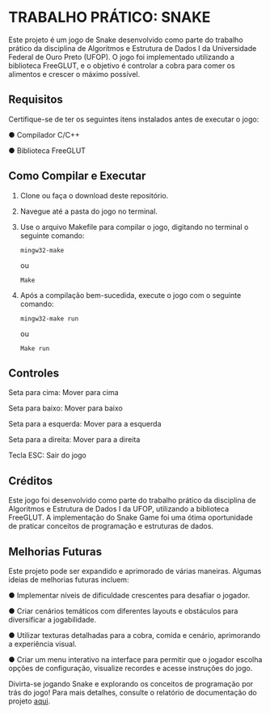 # TRABALHO PRÁTICO: SNAKE

Este projeto é um jogo de Snake desenvolvido como parte do trabalho prático da disciplina de Algoritmos e Estrutura de Dados I da Universidade Federal de Ouro Preto (UFOP). O jogo foi implementado utilizando a biblioteca FreeGLUT, e o objetivo é controlar a cobra para comer os alimentos e crescer o máximo possível.

## Requisitos

Certifique-se de ter os seguintes itens instalados antes de executar o jogo:

  ● Compilador C/C++
  
  ● Biblioteca FreeGLUT

## Como Compilar e Executar

  1. Clone ou faça o download deste repositório.

  2. Navegue até a pasta do jogo no terminal.

  3. Use o arquivo Makefile para compilar o jogo, digitando no terminal o seguinte comando:

     ```mingw32-make```

     ou

     ```Make```
  
  5. Após a compilação bem-sucedida, execute o jogo com o seguinte comando:

     ```mingw32-make run```

     ou

     ```Make run```

## Controles

Seta para cima: Mover para cima

Seta para baixo: Mover para baixo

Seta para a esquerda: Mover para a esquerda

Seta para a direita: Mover para a direita

Tecla ESC: Sair do jogo

## Créditos

Este jogo foi desenvolvido como parte do trabalho prático da disciplina de Algoritmos e Estrutura de Dados I da UFOP, utilizando a biblioteca FreeGLUT. A implementação do Snake Game foi uma ótima oportunidade de praticar conceitos de programação e estruturas de dados.

## Melhorias Futuras

Este projeto pode ser expandido e aprimorado de várias maneiras. Algumas ideias de melhorias futuras incluem:
  
  ● Implementar níveis de dificuldade crescentes para desafiar o jogador.
  
  ● Criar cenários temáticos com diferentes layouts e obstáculos para diversificar a jogabilidade.
  
  ● Utilizar texturas detalhadas para a cobra, comida e cenário, aprimorando a experiência visual.
  
  ● Criar um menu interativo na interface para permitir que o jogador escolha opções de configuração, visualize recordes e acesse instruções do jogo.

Divirta-se jogando Snake e explorando os conceitos de programação por trás do jogo! Para mais detalhes, consulte o relatório de documentação do projeto [aqui](https://github.com/JuBinLuB/Snake-Game/files/12374955/Trabalho_Pratico_Estrutura_de_Dados__Game_Snake.pdf).

